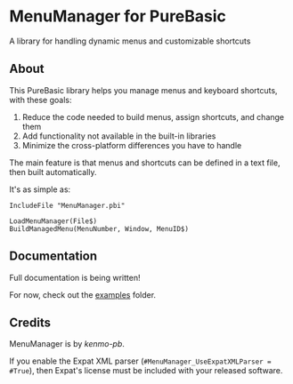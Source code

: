 
# MenuManager for PureBasic

A library for handling dynamic menus and customizable shortcuts


## About

This PureBasic library helps you manage menus and keyboard shortcuts, with these goals:

1. Reduce the code needed to build menus, assign shortcuts, and change them
2. Add functionality not available in the built-in libraries
3. Minimize the cross-platform differences you have to handle


The main feature is that menus and shortcuts can be defined in a text file, then built automatically.

It's as simple as:

    IncludeFile "MenuManager.pbi"
    
    LoadMenuManager(File$)
    BuildManagedMenu(MenuNumber, Window, MenuID$)


## Documentation

Full documentation is being written!

For now, check out the [examples](./examples/) folder.


## Credits

MenuManager is by *kenmo-pb*.

If you enable the Expat XML parser (`#MenuManager_UseExpatXMLParser = #True`), then Expat's license must be included with your released software.
